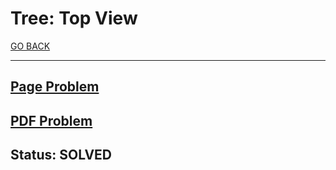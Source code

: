 # Tree: Top View

[GO BACK](../README.md)

___

## [Page Problem](https://www.hackerrank.com/challenges/tree-top-view/problem)

## [PDF Problem](hackerrank/practice/Tree_Top-View/tree-top-view-English.pdf)

## Status: SOLVED